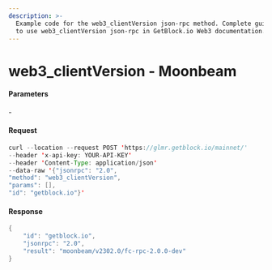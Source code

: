 ```yaml
---
description: >-
  Example code for the web3_clientVersion json-rpc method. Сomplete guide on how
  to use web3_clientVersion json-rpc in GetBlock.io Web3 documentation.
---
```


# web3\_clientVersion - Moonbeam

#### Parameters

\-

#### Request

```java
curl --location --request POST 'https://glmr.getblock.io/mainnet/' 
--header 'x-api-key: YOUR-API-KEY' 
--header 'Content-Type: application/json' 
--data-raw '{"jsonrpc": "2.0",
"method": "web3_clientVersion",
"params": [],
"id": "getblock.io"}'
```

#### Response

```java
{
    "id": "getblock.io",
    "jsonrpc": "2.0",
    "result": "moonbeam/v2302.0/fc-rpc-2.0.0-dev"
}
```
